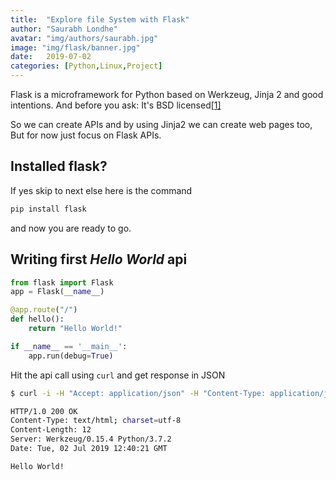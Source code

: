 ```yaml
---
title:  "Explore file System with Flask"
author: "Saurabh Londhe"
avatar: "img/authors/saurabh.jpg"
image: "img/flask/banner.jpg"
date:   2019-07-02
categories: [Python,Linux,Project]
---
```


Flask is a microframework for Python based on Werkzeug, Jinja 2 and good intentions. And before you ask: It's BSD licensed[[1]](http://flask.pocoo.org/)

So we can create APIs and by using Jinja2 we can create web pages too, But for now just focus on Flask APIs.

## Installed flask?

If yes skip to next else here is the command
```sh
pip install flask
```
and now you are ready to go.

## Writing first *_Hello World_* api
```python
from flask import Flask
app = Flask(__name__)

@app.route("/")
def hello():
    return "Hello World!"

if __name__ == '__main__':
    app.run(debug=True)
```
Hit the api call using ```curl``` and get response in JSON
```sh
$ curl -i -H "Accept: application/json" -H "Content-Type: application/json" -X GET http://localhost:5000/

HTTP/1.0 200 OK
Content-Type: text/html; charset=utf-8
Content-Length: 12
Server: Werkzeug/0.15.4 Python/3.7.2
Date: Tue, 02 Jul 2019 12:40:21 GMT

Hello World!
```
